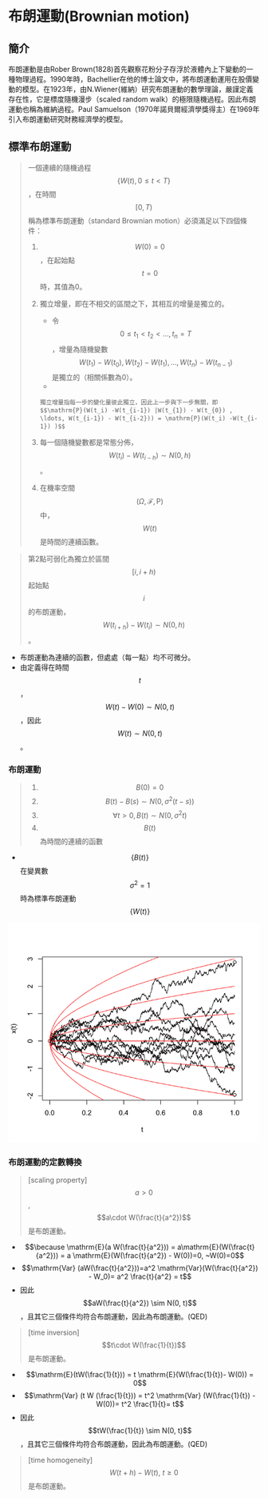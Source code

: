 # 布朗運動(Brownian motion)

## 簡介

布朗運動是由Rober Brown(1828)首先觀察花粉分子存浮於液體內上下變動的一種物理過程。1990年時，Bachellier在他的博士論文中，將布朗運動運用在股價變動的模型。在1923年，由N.Wiener{維納）研究布朗運動的數學理論，嚴謹定義存在性，它是標度隨機漫步（scaled random walk）的極限隨機過程。因此布朗運動也稱為維納過程。Paul Samuelson（1970年諾貝爾經濟學獎得主）在1969年引入布朗運動研究財務經濟學的模型。

## 標準布朗運動

> 一個連續的隨機過程$$\{ W(t), 0 \leq t <T \}$$，在時間$$[0,T)$$稱為標準布朗運動（standard Brownian motion）必須滿足以下四個條件：
>
> 1. $$W(0)=0$$，在起始點$$t=0$$時，其值為0。
> 2. 獨立增量，即在不相交的區間之下，其相互的增量是獨立的。
>    * 令$$0 \leq t_1  <t_2 <\ldots, t_n =T$$，增量為隨機變數$$W(t_1)-W(t_0), W(t_2)-W(t_1), \ldots, W(t_n)-W(t_{n-1})$$是獨立的（相關係數為0）。
>    *
>
>        獨立增量指每一步的變化量彼此獨立，因此上一步與下一步無關，即$$\mathrm{P}(W(t_i) -W(t_{i-1}) |W(t_{1}) - W(t_{0}) , \ldots, W(t_{i-1}) - W(t_{i-2})) = \mathrm{P}(W(t_i) -W(t_{i-1}) )$$
> 3. 每一個隨機變數都是常態分佈，$$W(t_i) - W(t_{i-h}) \sim N(0, h)$$。
> 4. 在機率空間$$(\Omega, \mathcal{F}, \mathrm{P})$$中，$$W(t)$$是時間的連續函數。

> 第2點可弱化為獨立於區間$$[i, i+h)$$起始點$$i$$的布朗運動，$$W(t_{i+h }) - W(t_i) \sim N(0, h)$$ 。

* 布朗運動為連續的函數，但處處（每一點）均不可微分。
* 由定義得在時間$$t$$，$$W(t) - W(0) \sim N(0, t)$$，因此$$W(t) \sim N(0,t)$$。

### 布朗運動

> 1. $$B(0)=0$$
> 2. $$B(t)-B(s) \sim N(0, \sigma^2 (t-s))$$
> 3. $$\forall t>0, B(t) \sim N(0, \sigma^2 t)$$
> 4. $$B(t)$$為時間的連續的函數

* $$\{B(t)\}$$在變異數$$\sigma^2=1$$時為標準布朗運動$$\{W(t)\}$$



![黑線為布朗運動的實現值，也稱樣本路徑(sample path)](../../.gitbook/assets/diffusion-min.png)



### 布朗運動的定數轉換

> \[scaling property] $$a>0$$, $$a\cdot W(\frac{t}{a^2})$$是布朗運動。

* $$\because \mathrm{E}(a W(\frac{t}{a^2})) = a\mathrm{E}(W(\frac{t}{a^2})) = a \mathrm{E}(W(\frac{t}{a^2}) - W(0))=0, ~W(0)=0$$
* $$\mathrm{Var} (aW(\frac{t}{a^2}))=a^2 \mathrm{Var}(W(\frac{t}{a^2}) - W_0)= a^2 \frac{t}{a^2} = t$$
* 因此$$aW(\frac{t}{a^2}) \sim N(0, t)$$，且其它三個條件均符合布朗運動，因此為布朗運動。(QED)

> \[time inversion] $$t\cdot W(\frac{1}{t})$$是布朗運動。

* $$\mathrm{E}(tW(\frac{1}{t})) = t \mathrm{E}(W(\frac{1}{t})- W(0)) = 0$$
* $$\mathrm{Var} (t W (\frac{1}{t})) = t^2 \mathrm{Var} (W(\frac{1}{t}) - W(0))= t^2 \frac{1}{t}= t$$
* 因此$$tW(\frac{1}{t}) \sim N(0, t)$$，且其它三個條件均符合布朗運動，因此為布朗運動。(QED)

> \[time homogeneity] $$W(t+h) - W(t), ~ t \geq 0$$是布朗運動。



